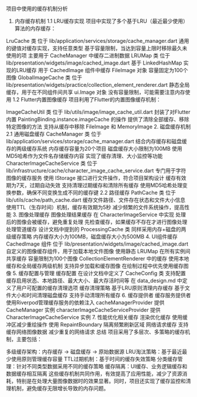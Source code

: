 项目中使用的缓存机制分析

1. 内存缓存机制
1.1 LRU缓存实现
项目中实现了多个基于LRU（最近最少使用）算法的内存缓存：

LruCache 类
位于  lib/application/services/storage/cache_manager.dart
通用的键值对缓存实现，支持任意类型
基于容量限制，当达到容量上限时移除最久未使用的项
主要用于 CacheManager 中缓存二进制数据
LRUMap 类
位于  lib/presentation/widgets/image/cached_image.dart
基于 LinkedHashMap 实现的LRU缓存
用于 CachedImage 组件中缓存 FileImage 对象
容量固定为100个图像
GlobalImageCache 类
位于  lib/presentation/widgets/practice/collection_element_renderer.dart
静态全局缓存，用于在不同组件间共享 ui.Image 对象
没有容量限制，可能需要注意内存使用
1.2 Flutter内置图像缓存
项目利用了Flutter的内置图像缓存机制：

ImageCacheUtil 类
位于  lib/utils/image/image_cache_util.dart
封装了对Flutter内置 PaintingBinding.instance.imageCache 的操作
提供了清除全部缓存、移除特定图像的方法
支持从缓存中移除 FileImage 和 MemoryImage
2. 磁盘缓存机制
2.1 通用磁盘缓存
CacheManager 类
位于  lib/application/services/storage/cache_manager.dart
结合内存缓存和磁盘缓存的两级缓存系统
内存缓存容量为20个项目
磁盘缓存大小限制为100MB
使用MD5哈希作为文件名存储缓存内容
实现了缓存清理、大小监控等功能
CharacterImageCacheService 类
位于  lib/infrastructure/cache/character_image_cache_service.dart
专门用于字符图像的缓存服务
使用 IStorage 接口进行文件操作，符合项目架构设计
缓存有效期为7天，过期自动失效
支持清理过期缓存和清除所有缓存
使用MD5哈希处理变换参数，确保不同变换生成不同的缓存键
2.2 路径缓存
PathCache 类
位于  lib/utils/cache/path_cache.dart
缓存文件路径、文件存在状态和文件大小信息
使用TTL（生存时间）机制，缓存有效期为5秒
减少频繁的文件系统操作，提高性能
3. 图像处理缓存
图像处理结果缓存
在 CharacterImageService 中实现
处理后的图像会被缓存，避免重复处理
先检查缓存，如果缓存不存在才进行图像处理
处理管道缓存
设计文档中提到的 ProcessingCache 类
同样采用内存+磁盘的两级缓存策略
内存缓存大小为100MB，磁盘缓存大小为500MB
4. UI组件缓存
CachedImage 组件
位于  lib/presentation/widgets/image/cached_image.dart
自定义的图像缓存组件，用于加载本地文件图像
使用静态 LRUMap 在所有实例间共享缓存
容量限制为100个图像
CollectionElementRenderer 中的缓存
使用本地缓存和全局缓存两级机制
支持异步加载和缓存图像
在绘制过程中优先使用缓存图像
5. 缓存配置与管理
缓存配置
在设计文档中定义了 CacheConfig 类
支持配置缓存启用状态、本地路径、最大大小、最大存活时间等
在 data_design.md 中定义了用户可配置的缓存清理选项
缓存清理策略
基于LRU原则清理内存缓存
基于文件大小和时间清理磁盘缓存
支持手动清理所有缓存
6. 缓存提供者
缓存服务提供者
使用Riverpod管理缓存服务的依赖注入
cacheManagerProvider 提供 CacheManager 实例
characterImageCacheServiceProvider 提供 CharacterImageCacheService 实例
7. 性能优化相关缓存
渲染优化缓存
使用缓冲区减少重绘操作
使用 RepaintBoundary 隔离频繁刷新区域
网络请求缓存
支持缓存网络图像数据
减少重复的网络请求
总结
项目采用了多层次、多策略的缓存机制，主要包括：

多级缓存架构：内存缓存 → 磁盘缓存 → 原始数据源
LRU淘汰策略：基于最近最少使用原则管理缓存容量
TTL过期机制：基于时间的缓存失效策略
分类缓存管理：针对不同类型数据采用不同的缓存策略
缓存隔离：UI缓存、业务逻辑缓存和数据缓存相互隔离
这些缓存机制共同作用，有效提高了应用性能，减少了资源消耗，特别是在处理大量图像数据时的效果显著。同时，项目还实现了缓存监控和清理机制，避免缓存无限增长导致的内存问题。
